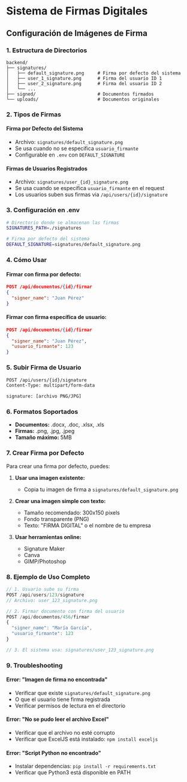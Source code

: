 # Sistema de Firmas Digitales

## Configuración de Imágenes de Firma

### 1. Estructura de Directorios
```
backend/
├── signatures/
│   ├── default_signature.png     # Firma por defecto del sistema
│   ├── user_1_signature.png      # Firma del usuario ID 1
│   ├── user_2_signature.png      # Firma del usuario ID 2
│   └── ...
├── signed/                       # Documentos firmados
└── uploads/                      # Documentos originales
```

### 2. Tipos de Firmas

#### **Firma por Defecto del Sistema**
- Archivo: `signatures/default_signature.png`
- Se usa cuando no se especifica `usuario_firmante`
- Configurable en `.env` con `DEFAULT_SIGNATURE`

#### **Firmas de Usuarios Registrados**
- Archivo: `signatures/user_{id}_signature.png`
- Se usa cuando se especifica `usuario_firmante` en el request
- Los usuarios suben sus firmas via `/api/users/{id}/signature`

### 3. Configuración en .env
```bash
# Directorio donde se almacenan las firmas
SIGNATURES_PATH=./signatures

# Firma por defecto del sistema
DEFAULT_SIGNATURE=signatures/default_signature.png
```

### 4. Cómo Usar

#### **Firmar con firma por defecto:**
```json
POST /api/documentos/{id}/firmar
{
  "signer_name": "Juan Pérez"
}
```

#### **Firmar con firma específica de usuario:**
```json
POST /api/documentos/{id}/firmar
{
  "signer_name": "Juan Pérez",
  "usuario_firmante": 123
}
```

### 5. Subir Firma de Usuario
```bash
POST /api/users/{id}/signature
Content-Type: multipart/form-data

signature: [archivo PNG/JPG]
```

### 6. Formatos Soportados
- **Documentos:** .docx, .doc, .xlsx, .xls
- **Firmas:** .png, .jpg, .jpeg
- **Tamaño máximo:** 5MB

### 7. Crear Firma por Defecto

Para crear una firma por defecto, puedes:

1. **Usar una imagen existente:**
   - Copia tu imagen de firma a `signatures/default_signature.png`

2. **Crear una imagen simple con texto:**
   - Tamaño recomendado: 300x150 pixels
   - Fondo transparente (PNG)
   - Texto: "FIRMA DIGITAL" o el nombre de tu empresa

3. **Usar herramientas online:**
   - Signature Maker
   - Canva
   - GIMP/Photoshop

### 8. Ejemplo de Uso Completo

```javascript
// 1. Usuario sube su firma
POST /api/users/123/signature
// Archivo: user_123_signature.png

// 2. Firmar documento con firma del usuario
POST /api/documentos/456/firmar
{
  "signer_name": "María García",
  "usuario_firmante": 123
}

// 3. El sistema usa: signatures/user_123_signature.png
```

### 9. Troubleshooting

#### **Error: "Imagen de firma no encontrada"**
- Verificar que existe `signatures/default_signature.png`
- O que el usuario tiene firma registrada
- Verificar permisos de lectura en el directorio

#### **Error: "No se pudo leer el archivo Excel"**
- Verificar que el archivo no esté corrupto
- Verificar que ExcelJS está instalado: `npm install exceljs`

#### **Error: "Script Python no encontrado"**
- Instalar dependencias: `pip install -r requirements.txt`
- Verificar que Python3 está disponible en PATH
